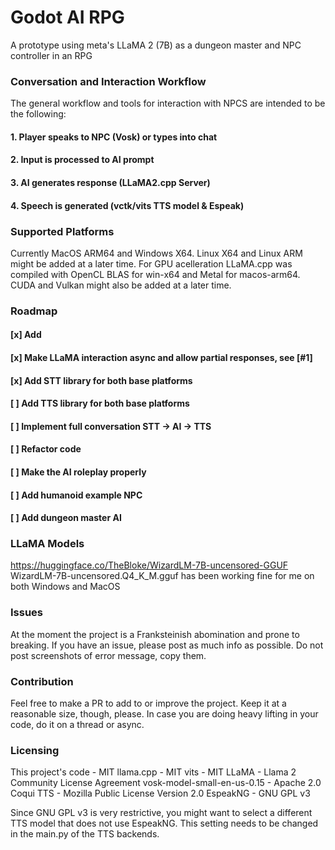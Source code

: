# Godot AI RPG
A prototype using meta's LLaMA 2 (7B) as a dungeon master and NPC controller in an RPG

### Conversation and Interaction Workflow
The general workflow and tools for interaction with NPCS are intended to be the following:
#### 1. Player speaks to NPC (Vosk) or types into chat
#### 2. Input is processed to AI prompt 
#### 3. AI generates response (LLaMA2.cpp Server)
#### 4. Speech is generated (vctk/vits TTS model & Espeak)

### Supported Platforms
Currently MacOS ARM64 and Windows X64.
Linux X64 and Linux ARM might be added at a later time.
For GPU acelleration LLaMA.cpp was compiled with OpenCL BLAS for win-x64 and Metal for macos-arm64.
CUDA and Vulkan might also be added at a later time.

### Roadmap
#### [x] Add
#### [x] Make LLaMA interaction async and allow partial responses, see [#1]
#### [x] Add STT library for both base platforms
#### [ ] Add TTS library for both base platforms
#### [ ] Implement full conversation STT -> AI -> TTS
#### [ ] Refactor code
#### [ ] Make the AI roleplay properly
#### [ ] Add humanoid example NPC
#### [ ] Add dungeon master AI

### LLaMA Models
https://huggingface.co/TheBloke/WizardLM-7B-uncensored-GGUF
WizardLM-7B-uncensored.Q4_K_M.gguf has been working fine for me on both Windows and MacOS

### Issues
At the moment the project is a Franksteinish abomination and prone to breaking.
If you have an issue, please post as much info as possible.
Do not post screenshots of error message, copy them.

### Contribution
Feel free to make a PR to add to or improve the project.
Keep it at a reasonable size, though, please.
In case you are doing heavy lifting in your code, do it on a thread or async.

### Licensing

This project's code - MIT
llama.cpp - MIT
vits - MIT 
LLaMA - Llama 2 Community License Agreement 
vosk-model-small-en-us-0.15 - Apache 2.0
Coqui TTS - Mozilla Public License Version 2.0
EspeakNG - GNU GPL v3

Since GNU GPL v3 is very restrictive, you might want to select a different TTS model that does not use EspeakNG. This setting needs to be changed in the main.py of the TTS backends.